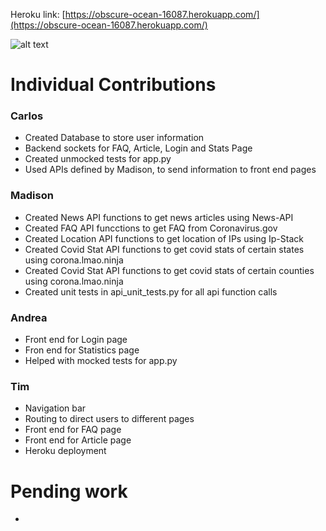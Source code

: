 Heroku link: [https://obscure-ocean-16087.herokuapp.com/](https://obscure-ocean-16087.herokuapp.com/)

![alt text](https://github.com/NJIT-CS490/project3-sec3group4/blob/master/static/covid_catcher.png?raw=true)

# Individual Contributions
### Carlos
- Created Database to store user information
- Backend sockets for FAQ, Article, Login and Stats Page
- Created unmocked tests for app.py
- Used APIs defined by Madison, to send information to front end pages

### Madison
- Created News API functions to get news articles using News-API
- Created FAQ API funcctions to get FAQ from Coronavirus.gov
- Created Location API functions to get location of IPs using Ip-Stack
- Created Covid Stat API functions to get covid stats of certain states using corona.lmao.ninja
- Created Covid Stat API functions to get covid stats of certain counties using corona.lmao.ninja
- Created unit tests in api_unit_tests.py for all api function calls

### Andrea
- Front end for Login page 
- Fron end for Statistics page
- Helped with mocked tests for app.py

### Tim
- Navigation bar
- Routing to direct users to different pages
- Front end for FAQ page
- Front end for Article page
- Heroku deployment 

# Pending work
-
